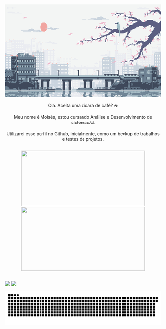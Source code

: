 <img src="clean.gif" height="300px" width="100%">
<p align="center"> Olá. Aceita uma xicará de café? ☕ </p>
<p align="center"> Meu nome é Moisés, estou cursando Análise e Desenvolvimento de sistemas.💻 </p>
<p align="center"> Utilizarei esse perfil no Github, inicialmente, como um beckup de trabalhos e testes de projetos. </p> 

## 
<div align="center">
  <a href="https://github.com/Moises-Drum">
  <img height="180em" width="400px" src="https://github-readme-stats.vercel.app/api?username=Moises-Drum&show_icons=true&theme=tokyonight&include_all_commits=true&count_private=true"/>
  <img height="206em" width="400px" src="https://github-readme-stats.vercel.app/api/top-langs/?username=Moises-Drum&layout=compact&langs_count=7&theme=tokyonight"/>
</div>
  
  
  ##
 
<div> 
  <a href="https://www.linkedin.com/in/mois%C3%A9s-de-souza-drumand-936326206/" target="_blank"><img src="https://img.shields.io/badge/-LinkedIn-%230077B5?style=for-the-badge&logo=linkedin&logoColor=white" target="_blank"></a> 
  <a href = "https://mail.google.com/mail/u/0/#inbox"><img src="https://img.shields.io/badge/-Gmail-%23333?style=for-the-badge&logo=gmail&logoColor=white" target="_blank"></a>
</div>
 

  ![Snake animation](https://github.com/Moises-Drum/Moises-Drum/blob/output/github-contribution-grid-snake.svg)

